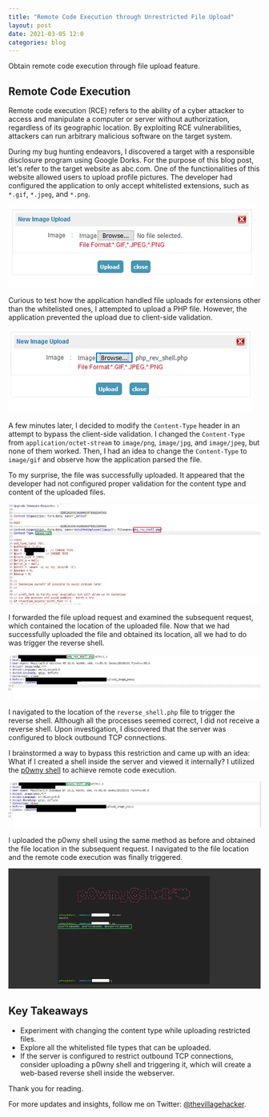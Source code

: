 ```yaml
---
title: "Remote Code Execution through Unrestricted File Upload"
layout: post
date: 2021-03-05 12:0
categories: blog
---
```


Obtain remote code execution through file upload feature.

## Remote Code Execution
Remote code execution (RCE) refers to the ability of a cyber attacker to access and manipulate a computer or server without authorization, regardless of its geographic location. By exploiting RCE vulnerabilities, attackers can run arbitrary malicious software on the target system.

During my bug hunting endeavors, I discovered a target with a responsible disclosure program using Google Dorks. For the purpose of this blog post, let's refer to the target website as abc.com. One of the functionalities of this website allowed users to upload profile pictures. The developer had configured the application to only accept whitelisted extensions, such as `*.gif`, `*.jpeg`, and `*.png`.

![img](/assets/images/blogs/RCE2/1.webp)

Curious to test how the application handled file uploads for extensions other than the whitelisted ones, I attempted to upload a PHP file. However, the application prevented the upload due to client-side validation.

![img](/assets/images/blogs/RCE2/2.webp)

A few minutes later, I decided to modify the `Content-Type` header in an attempt to bypass the client-side validation. I changed the `Content-Type` from `application/octet-stream` to `image/png`, `image/jpg`, and `image/jpeg`, but none of them worked. Then, I had an idea to change the `Content-Type` to `image/gif` and observe how the application parsed the file.

To my surprise, the file was successfully uploaded. It appeared that the developer had not configured proper validation for the content type and content of the uploaded files.

![img](/assets/images/blogs/RCE2/4.webp)

I forwarded the file upload request and examined the subsequent request, which contained the location of the uploaded file. Now that we had successfully uploaded the file and obtained its location, all we had to do was trigger the reverse shell.

![img](/assets/images/blogs/RCE2/5.webp)

I navigated to the location of the `reverse_shell.php` file to trigger the reverse shell. Although all the processes seemed correct, I did not receive a reverse shell. Upon investigation, I discovered that the server was configured to block outbound TCP connections.

I brainstormed a way to bypass this restriction and came up with an idea: What if I created a shell inside the server and viewed it internally? I utilized the [p0wny shell](https://github.com/flozz/p0wny-shell/blob/master/shell.php) to achieve remote code execution.

![img](/assets/images/blogs/RCE2/6.webp)

I uploaded the p0wny shell using the same method as before and obtained the file location in the subsequent request. I navigated to the file location and the remote code execution was finally triggered.

![img](/assets/images/blogs/RCE2/7.webp)

## Key Takeaways
- Experiment with changing the content type while uploading restricted files.
- Explore all the whitelisted file types that can be uploaded.
- If the server is configured to restrict outbound TCP connections, consider uploading a p0wny shell and triggering it, which will create a web-based reverse shell inside the webserver.

Thank you for reading.

For more updates and insights, follow me on Twitter: [@thevillagehacker](https://twitter.com/thevillagehackr).